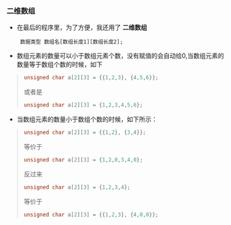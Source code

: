 ### 二维数组

- 在最后的程序里，为了方便，我还用了 **二维数组** 

  ` 数据类型 数组名[数组长度1][数组长度2];` 

- 数组元素的数量可以小于数组元素个数，没有赋值的会自动给0,当数组元素的数量等于数组个数的时候，如下

> ```c
> unsigned char a[2][3] = {{1,2,3}, {4,5,6}};
> ```
>
>  或者是
>
> ```c
> unsigned char a[2][3] = {1,2,3,4,5,6};
> ```
>
>

- 当数组元素的数量小于数组个数的时候，如下所示：

> ```c
> unsigned char a[2][3] = {{1,2}, {3,4}}; 
> ```
>
> 等价于
>
> ```c
> unsigned char a[2][3] = {1,2,0,3,4,0};
> ```
>
> 反过来
>
> ```c
> unsigned char a[2][3] = {1,2,3,4}; 
> ```
>
>  等价于
>
> ```c
> unsigned char a[2][3] = {{1,2,3}, {4,0,0}};
> ```
>
>

